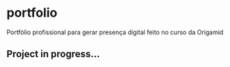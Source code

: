 # portfolio
Portfólio profissional para gerar presença digital feito no curso da Origamid

## Project in progress...

